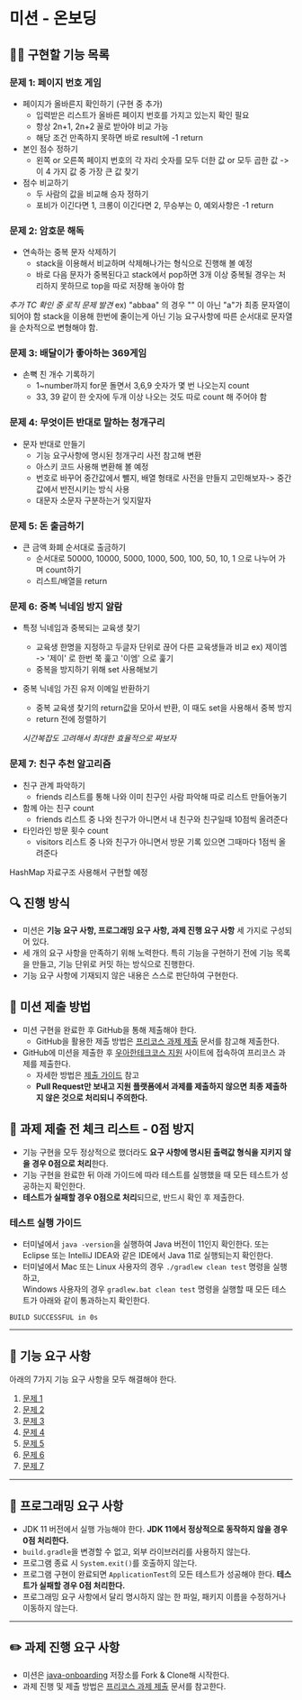# 미션 - 온보딩

## 👩‍💻 구현할 기능 목록

### 문제 1: 페이지 번호 게임
- 페이지가 올바른지 확인하기 (구현 중 추가)
    - 입력받은 리스트가 올바른 페이지 번호를 가지고 있는지 확인 필요
    - 항상 2n+1, 2n+2 꼴로 받아야 비교 가능
    - 해당 조건 만족하지 못하면 바로 result에 -1 return
- 본인 점수 정하기
    - 왼쪽 or 오른쪽 페이지 번호의 각 자리 숫자를 모두 더한 값 or 모두 곱한 값 -> 이 4 가지 값 중 가장 큰 값 찾기 
- 점수 비교하기
    - 두 사람의 값을 비교해 승자 정하기
    - 포비가 이긴다면 1, 크롱이 이긴다면 2, 무승부는 0, 예외사항은 -1 return

### 문제 2: 암호문 해독
- 연속하는 중복 문자 삭제하기
    - stack을 이용해서 비교하며 삭제해나가는 형식으로 진행해 볼 예정
    - 바로 다음 문자가 중복된다고 stack에서 pop하면 3개 이상 중복될 경우는 처리하지 못하므로 top을 따로 저장해 놓아야 함

*추가 TC 확인 중 로직 문제 발견*
ex) "abbaa" 의 경우 "" 이 아닌 "a"가 최종 문자열이 되어야 함
stack을 이용해 한번에 줄이는게 아닌 기능 요구사항에 따른 순서대로 문자열을 순차적으로 변형해야 함.


### 문제 3: 배달이가 좋아하는 369게임
- 손뼉 친 개수 기록하기
    - 1~number까지 for문 돌면서 3,6,9 숫자가 몇 번 나오는지 count
    - 33, 39 같이 한 숫자에 두개 이상 나오는 것도 따로 count 해 주어야 함

### 문제 4: 무엇이든 반대로 말하는 청개구리
- 문자 반대로 만들기
    - 기능 요구사항에 명시된 청개구리 사전 참고해 변환
    - 아스키 코드 사용해 변환해 볼 예정
    - 번호로 바꾸어 중간값에서 뺄지, 배열 형태로 사전을 만들지 고민해보자-> 중간값에서 반전시키는 방식 사용
    - 대문자 소문자 구분하는거 잊지말자

### 문제 5: 돈 출금하기
- 큰 금액 화폐 순서대로 출금하기
    - 순서대로 50000, 10000, 5000, 1000, 500, 100, 50, 10, 1 으로 나누어 가며 count하기
    - 리스트/배열을 return

### 문제 6: 중복 닉네임 방지 알람
- 특정 닉네임과 중복되는 교육생 찾기
    - 교육생 한명을 지정하고 두글자 단위로 끊어 다른 교육생들과 비교 ex) 제이엠 -> '제이' 로 한번 쭉 훑고 '이엠' 으로 훑기
    - 중복을 방지하기 위해 set 사용해보기
- 중복 닉네임 가진 유저 이메일 반환하기
    - 중복 교육생 찾기의 return값을 모아서 반환, 이 때도 set을 사용해서 중복 방지
    - return 전에 정렬하기

    *시간복잡도 고려해서 최대한 효율적으로 짜보자*

### 문제 7: 친구 추천 알고리즘
- 친구 관계 파악하기
    - friends 리스트를 통해 나와 이미 친구인 사람 파악해 따로 리스트 만들어놓기
- 함께 아는 친구 count
    - friends 리스트 중 나와 친구가 아니면서 내 친구와 친구일때 10점씩 올려준다
- 타인라인 방문 횟수 count
    - visitors 리스트 중 나와 친구가 아니면서 방문 기록 있으면 그때마다 1점씩 올려준다

HashMap 자료구조 사용해서 구현할 예정

## 🔍 진행 방식

- 미션은 **기능 요구 사항, 프로그래밍 요구 사항, 과제 진행 요구 사항** 세 가지로 구성되어 있다.
- 세 개의 요구 사항을 만족하기 위해 노력한다. 특히 기능을 구현하기 전에 기능 목록을 만들고, 기능 단위로 커밋 하는 방식으로 진행한다.
- 기능 요구 사항에 기재되지 않은 내용은 스스로 판단하여 구현한다.

## 📮 미션 제출 방법

- 미션 구현을 완료한 후 GitHub을 통해 제출해야 한다.
    - GitHub을 활용한 제출 방법은 [프리코스 과제 제출](https://github.com/woowacourse/woowacourse-docs/tree/master/precourse) 문서를 참고해
      제출한다.
- GitHub에 미션을 제출한 후 [우아한테크코스 지원](https://apply.techcourse.co.kr) 사이트에 접속하여 프리코스 과제를 제출한다.
    - 자세한 방법은 [제출 가이드](https://github.com/woowacourse/woowacourse-docs/tree/master/precourse#제출-가이드) 참고
    - **Pull Request만 보내고 지원 플랫폼에서 과제를 제출하지 않으면 최종 제출하지 않은 것으로 처리되니 주의한다.**

## 🚨 과제 제출 전 체크 리스트 - 0점 방지

- 기능 구현을 모두 정상적으로 했더라도 **요구 사항에 명시된 출력값 형식을 지키지 않을 경우 0점으로 처리**한다.
- 기능 구현을 완료한 뒤 아래 가이드에 따라 테스트를 실행했을 때 모든 테스트가 성공하는지 확인한다.
- **테스트가 실패할 경우 0점으로 처리**되므로, 반드시 확인 후 제출한다.

### 테스트 실행 가이드

- 터미널에서 `java -version`을 실행하여 Java 버전이 11인지 확인한다. 또는 Eclipse 또는 IntelliJ IDEA와 같은 IDE에서 Java 11로 실행되는지 확인한다.
- 터미널에서 Mac 또는 Linux 사용자의 경우 `./gradlew clean test` 명령을 실행하고,   
  Windows 사용자의 경우  `gradlew.bat clean test` 명령을 실행할 때 모든 테스트가 아래와 같이 통과하는지 확인한다.

```
BUILD SUCCESSFUL in 0s
```

---

## 🚀 기능 요구 사항
아래의 7가지 기능 요구 사항을 모두 해결해야 한다.

1. [문제 1](./docs/PROBLEM1.md)
2. [문제 2](./docs/PROBLEM2.md)
3. [문제 3](./docs/PROBLEM3.md)
4. [문제 4](./docs/PROBLEM4.md)
5. [문제 5](./docs/PROBLEM5.md)
6. [문제 6](./docs/PROBLEM6.md)
7. [문제 7](./docs/PROBLEM7.md)

---

## 🎯 프로그래밍 요구 사항

- JDK 11 버전에서 실행 가능해야 한다. **JDK 11에서 정상적으로 동작하지 않을 경우 0점 처리한다.**
- `build.gradle`을 변경할 수 없고, 외부 라이브러리를 사용하지 않는다.
- 프로그램 종료 시 `System.exit()`를 호출하지 않는다.
- 프로그램 구현이 완료되면 `ApplicationTest`의 모든 테스트가 성공해야 한다. **테스트가 실패할 경우 0점 처리한다.**
- 프로그래밍 요구 사항에서 달리 명시하지 않는 한 파일, 패키지 이름을 수정하거나 이동하지 않는다.

---

## ✏️ 과제 진행 요구 사항

- 미션은 [java-onboarding](https://github.com/woowacourse-precourse/java-onboarding) 저장소를 Fork & Clone해 시작한다.
- 과제 진행 및 제출 방법은 [프리코스 과제 제출](https://github.com/woowacourse/woowacourse-docs/tree/master/precourse) 문서를 참고한다.
